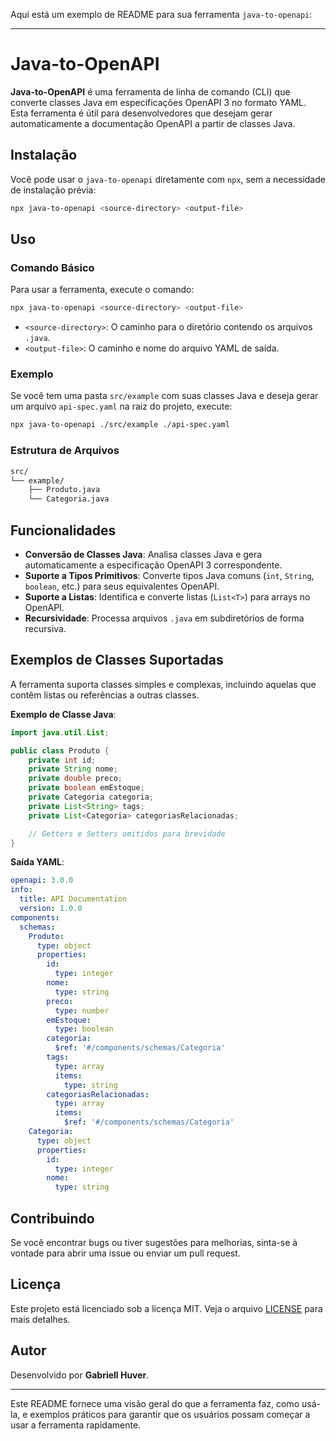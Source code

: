 Aqui está um exemplo de README para sua ferramenta `java-to-openapi`:

---

# Java-to-OpenAPI

**Java-to-OpenAPI** é uma ferramenta de linha de comando (CLI) que converte classes Java em especificações OpenAPI 3 no formato YAML. Esta ferramenta é útil para desenvolvedores que desejam gerar automaticamente a documentação OpenAPI a partir de classes Java.

## Instalação

Você pode usar o `java-to-openapi` diretamente com `npx`, sem a necessidade de instalação prévia:

```bash
npx java-to-openapi <source-directory> <output-file>
```

## Uso

### Comando Básico

Para usar a ferramenta, execute o comando:

```bash
npx java-to-openapi <source-directory> <output-file>
```

- `<source-directory>`: O caminho para o diretório contendo os arquivos `.java`.
- `<output-file>`: O caminho e nome do arquivo YAML de saída.

### Exemplo

Se você tem uma pasta `src/example` com suas classes Java e deseja gerar um arquivo `api-spec.yaml` na raiz do projeto, execute:

```bash
npx java-to-openapi ./src/example ./api-spec.yaml
```

### Estrutura de Arquivos

```bash
src/
└── example/
    ├── Produto.java
    └── Categoria.java
```

## Funcionalidades

- **Conversão de Classes Java**: Analisa classes Java e gera automaticamente a especificação OpenAPI 3 correspondente.
- **Suporte a Tipos Primitivos**: Converte tipos Java comuns (`int`, `String`, `boolean`, etc.) para seus equivalentes OpenAPI.
- **Suporte a Listas**: Identifica e converte listas (`List<T>`) para arrays no OpenAPI.
- **Recursividade**: Processa arquivos `.java` em subdiretórios de forma recursiva.

## Exemplos de Classes Suportadas

A ferramenta suporta classes simples e complexas, incluindo aquelas que contêm listas ou referências a outras classes.

**Exemplo de Classe Java**:

```java
import java.util.List;

public class Produto {
    private int id;
    private String nome;
    private double preco;
    private boolean emEstoque;
    private Categoria categoria;
    private List<String> tags;
    private List<Categoria> categoriasRelacionadas;

    // Getters e Setters omitidos para brevidade
}
```

**Saída YAML**:

```yaml
openapi: 3.0.0
info:
  title: API Documentation
  version: 1.0.0
components:
  schemas:
    Produto:
      type: object
      properties:
        id:
          type: integer
        nome:
          type: string
        preco:
          type: number
        emEstoque:
          type: boolean
        categoria:
          $ref: '#/components/schemas/Categoria'
        tags:
          type: array
          items:
            type: string
        categoriasRelacionadas:
          type: array
          items:
            $ref: '#/components/schemas/Categoria'
    Categoria:
      type: object
      properties:
        id:
          type: integer
        nome:
          type: string
```

## Contribuindo

Se você encontrar bugs ou tiver sugestões para melhorias, sinta-se à vontade para abrir uma issue ou enviar um pull request.

## Licença

Este projeto está licenciado sob a licença MIT. Veja o arquivo [LICENSE](LICENSE) para mais detalhes.

## Autor

Desenvolvido por **Gabriell Huver**.

---

Este README fornece uma visão geral do que a ferramenta faz, como usá-la, e exemplos práticos para garantir que os usuários possam começar a usar a ferramenta rapidamente.
